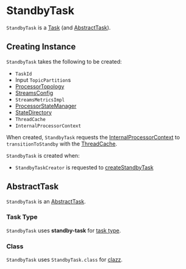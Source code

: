 # StandbyTask

`StandbyTask` is a [Task](Task.md) (and [AbstractTask](#AbstractTask)).

## Creating Instance

`StandbyTask` takes the following to be created:

* <span id="id"> `TaskId`
* <span id="inputPartitions"> Input `TopicPartition`s
* <span id="topology"> [ProcessorTopology](processor/ProcessorTopology.md)
* <span id="config"> [StreamsConfig](StreamsConfig.md)
* <span id="streamsMetrics"> `StreamsMetricsImpl`
* <span id="stateMgr"> [ProcessorStateManager](ProcessorStateManager.md)
* <span id="stateDirectory"> [StateDirectory](StateDirectory.md)
* <span id="cache"> `ThreadCache`
* <span id="processorContext"> `InternalProcessorContext`

When created, `StandbyTask` requests the [InternalProcessorContext](#processorContext) to `transitionToStandby` with the [ThreadCache](#cache).

`StandbyTask` is created when:

* `StandbyTaskCreator` is requested to [createStandbyTask](StandbyTaskCreator.md#createStandbyTask)

## <span id="AbstractTask"> AbstractTask

`StandbyTask` is an [AbstractTask](AbstractTask.md).

### <span id="taskType"> Task Type

`StandbyTask` uses **standby-task** for [task type](AbstractTask.md#taskType).

### <span id="clazz"> Class

`StandbyTask` uses `StandbyTask.class` for [clazz](AbstractTask.md#clazz).
